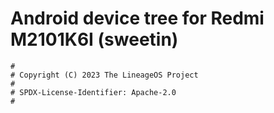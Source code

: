# Android device tree for Redmi M2101K6I (sweetin)

```
#
# Copyright (C) 2023 The LineageOS Project
#
# SPDX-License-Identifier: Apache-2.0
#
```
